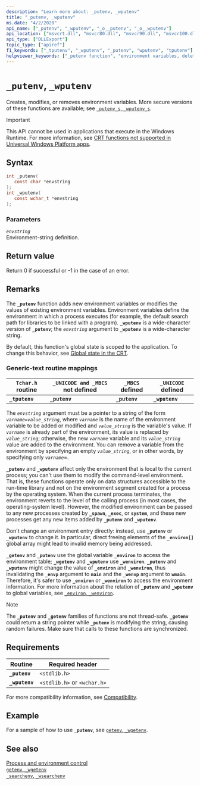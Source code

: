 ```yaml
---
description: "Learn more about: _putenv, _wputenv"
title: "_putenv, _wputenv"
ms.date: "4/2/2020"
api_name: ["_putenv", "_wputenv", "_o__putenv", "_o__wputenv"]
api_location: ["msvcrt.dll", "msvcr80.dll", "msvcr90.dll", "msvcr100.dll", "msvcr100_clr0400.dll", "msvcr110.dll", "msvcr110_clr0400.dll", "msvcr120.dll", "msvcr120_clr0400.dll", "ucrtbase.dll", "api-ms-win-crt-environment-l1-1-0.dll", "api-ms-win-crt-private-l1-1-0.dll"]
api_type: ["DLLExport"]
topic_type: ["apiref"]
f1_keywords: ["_tputenv", "_wputenv", "_putenv", "wputenv", "tputenv"]
helpviewer_keywords: ["_putenv function", "environment variables, deleting", "putenv function", "tputenv function", "environment variables, creating", "wputenv function", "_wputenv function", "_tputenv function", "environment variables, modifying"]
---
```

# `_putenv`, `_wputenv`

Creates, modifies, or removes environment variables. More secure versions of these functions are available; see [`_putenv_s`, `_wputenv_s`](putenv-s-wputenv-s.md).

> [!IMPORTANT]
> This API cannot be used in applications that execute in the Windows Runtime. For more information, see [CRT functions not supported in Universal Windows Platform apps](../../cppcx/crt-functions-not-supported-in-universal-windows-platform-apps.md).

## Syntax

```C
int _putenv(
   const char *envstring
);
int _wputenv(
   const wchar_t *envstring
);
```

### Parameters

*`envstring`*\
Environment-string definition.

## Return value

Return 0 if successful or -1 in the case of an error.

## Remarks

The **`_putenv`** function adds new environment variables or modifies the values of existing environment variables. Environment variables define the environment in which a process executes (for example, the default search path for libraries to be linked with a program). **`_wputenv`** is a wide-character version of **`_putenv`**; the *`envstring`* argument to **`_wputenv`** is a wide-character string.

By default, this function's global state is scoped to the application. To change this behavior, see [Global state in the CRT](../global-state.md).

### Generic-text routine mappings

|`Tchar.h` routine|`_UNICODE and _MBCS` not defined|`_MBCS` defined|`_UNICODE` defined|
|---------------------|--------------------------------------|--------------------|-----------------------|
|**`_tputenv`**|**`_putenv`**|**`_putenv`**|**`_wputenv`**|

The *`envstring`* argument must be a pointer to a string of the form *`varname=value_string`*, where *`varname`* is the name of the environment variable to be added or modified and *`value_string`* is the variable's value. If *`varname`* is already part of the environment, its value is replaced by *`value_string`*; otherwise, the new *`varname`* variable and its *`value_string`* value are added to the environment. You can remove a variable from the environment by specifying an empty *`value_string`*, or in other words, by specifying only *`varname`*=.

**`_putenv`** and **`_wputenv`** affect only the environment that is local to the current process; you can't use them to modify the command-level environment. That is, these functions operate only on data structures accessible to the run-time library and not on the environment segment created for a process by the operating system. When the current process terminates, the environment reverts to the level of the calling process (in most cases, the operating-system level). However, the modified environment can be passed to any new processes created by **`_spawn`**, **`_exec`**, or **`system`**, and these new processes get any new items added by **`_putenv`** and **`_wputenv`**.

Don't change an environment entry directly: instead, use **`_putenv`** or **`_wputenv`** to change it. In particular, direct freeing elements of the **`_environ[]`** global array might lead to invalid memory being addressed.

**`_getenv`** and **`_putenv`** use the global variable **`_environ`** to access the environment table; **`_wgetenv`** and **`_wputenv`** use **`_wenviron`**. **`_putenv`** and **`_wputenv`** might change the value of **`_environ`** and **`_wenviron`**, thus invalidating the **`_envp`** argument to **`main`** and the **`_wenvp`** argument to **`wmain`**. Therefore, it's safer to use **`_environ`** or **`_wenviron`** to access the environment information. For more information about the relation of **`_putenv`** and **`_wputenv`** to global variables, see [`_environ`, `_wenviron`](../environ-wenviron.md).

> [!NOTE]
> The **`_putenv`** and **`_getenv`** families of functions are not thread-safe. **`_getenv`** could return a string pointer while **`_putenv`** is modifying the string, causing random failures. Make sure that calls to these functions are synchronized.

## Requirements

|Routine|Required header|
|-------------|---------------------|
|**`_putenv`**|`<stdlib.h>`|
|**`_wputenv`**|`<stdlib.h>` or `<wchar.h>`|

For more compatibility information, see [Compatibility](../compatibility.md).

## Example

For a sample of how to use **`_putenv`**, see [`getenv`, `_wgetenv`](getenv-wgetenv.md).

## See also

[Process and environment control](../process-and-environment-control.md)\
[`getenv`, `_wgetenv`](getenv-wgetenv.md)\
[`_searchenv`, `_wsearchenv`](searchenv-wsearchenv.md)
